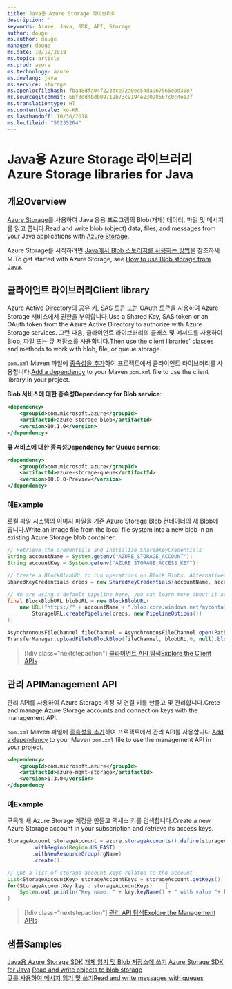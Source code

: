 ```yaml
---
title: Java용 Azure Storage 라이브러리
description: ''
keywords: Azure, Java, SDK, API, Storage
author: douge
ms.author: douge
manager: douge
ms.date: 10/19/2018
ms.topic: article
ms.prod: azure
ms.technology: azure
ms.devlang: java
ms.service: storage
ms.openlocfilehash: fba48dfa04f223dce72a0ee54da967565ebd3687
ms.sourcegitcommit: 66f3dd4bdb09712b73c9194e23028567c0c4ee3f
ms.translationtype: HT
ms.contentlocale: ko-KR
ms.lasthandoff: 10/30/2018
ms.locfileid: "50235264"
---
```

# <a name="azure-storage-libraries-for-java"></a><span data-ttu-id="99e39-103">Java용 Azure Storage 라이브러리</span><span class="sxs-lookup"><span data-stu-id="99e39-103">Azure Storage libraries for Java</span></span>

## <a name="overview"></a><span data-ttu-id="99e39-104">개요</span><span class="sxs-lookup"><span data-stu-id="99e39-104">Overview</span></span>

<span data-ttu-id="99e39-105">[Azure Storage](/azure/storage/storage-introduction)를 사용하여 Java 응용 프로그램의 Blob(개체) 데이터, 파일 및 메시지를 읽고 씁니다.</span><span class="sxs-lookup"><span data-stu-id="99e39-105">Read and write blob (object) data, files, and messages from your Java applications with [Azure Storage](/azure/storage/storage-introduction).</span></span>

<span data-ttu-id="99e39-106">Azure Storage를 시작하려면 [Java에서 Blob 스토리지를 사용하는 방법](/azure/storage/blobs/storage-quickstart-blobs-java-v10)을 참조하세요.</span><span class="sxs-lookup"><span data-stu-id="99e39-106">To get started with Azure Storage, see [How to use Blob storage from Java](/azure/storage/blobs/storage-quickstart-blobs-java-v10).</span></span>

## <a name="client-library"></a><span data-ttu-id="99e39-107">클라이언트 라이브러리</span><span class="sxs-lookup"><span data-stu-id="99e39-107">Client library</span></span>

<span data-ttu-id="99e39-108">Azure Active Directory의 공유 키, SAS 토큰 또는 OAuth 토큰을 사용하여 Azure Storage 서비스에서 권한을 부여합니다.</span><span class="sxs-lookup"><span data-stu-id="99e39-108">Use a Shared Key, SAS token or an OAuth token from the Azure Active Directory to authorize with Azure Storage services.</span></span> <span data-ttu-id="99e39-109">그런 다음, 클라이언트 라이브러리의 클래스 및 메서드를 사용하여 Blob, 파일 또는 큐 저장소를 사용합니다.</span><span class="sxs-lookup"><span data-stu-id="99e39-109">Then use the client libraries' classes and methods to work with blob, file, or queue storage.</span></span> 

<span data-ttu-id="99e39-110">`pom.xml` Maven 파일에 [종속성을 추가](https://maven.apache.org/guides/getting-started/index.html#How_do_I_use_external_dependencies)하여 프로젝트에서 클라이언트 라이브러리를 사용합니다.</span><span class="sxs-lookup"><span data-stu-id="99e39-110">[Add a dependency](https://maven.apache.org/guides/getting-started/index.html#How_do_I_use_external_dependencies) to your Maven `pom.xml` file to use the client library in your project.</span></span>   

<span data-ttu-id="99e39-111">**Blob 서비스에 대한 종속성**</span><span class="sxs-lookup"><span data-stu-id="99e39-111">**Dependency for Blob service**:</span></span>
```XML
<dependency>
    <groupId>com.microsoft.azure</groupId>
    <artifactId>azure-storage-blob</artifactId>
    <version>10.1.0</version>
</dependency>
```

<span data-ttu-id="99e39-112">**큐 서비스에 대한 종속성**</span><span class="sxs-lookup"><span data-stu-id="99e39-112">**Dependency for Queue service**:</span></span>
```XML
<dependency>
    <groupId>com.microsoft.azure</groupId>
    <artifactId>azure-storage-queue</artifactId>
    <version>10.0.0-Preview</version>
</dependency>
```


### <a name="example"></a><span data-ttu-id="99e39-113">예</span><span class="sxs-lookup"><span data-stu-id="99e39-113">Example</span></span>

<span data-ttu-id="99e39-114">로컬 파일 시스템의 이미지 파일을 기존 Azure Storage Blob 컨테이너의 새 Blob에 씁니다.</span><span class="sxs-lookup"><span data-stu-id="99e39-114">Write an image file from the local file system into a new blob in an existing Azure Storage blob container.</span></span>


```java
// Retrieve the credentials and initialize SharedKeyCredentials
String accountName = System.getenv("AZURE_STORAGE_ACCOUNT");
String accountKey = System.getenv("AZURE_STORAGE_ACCESS_KEY");

// Create a BlockBlobURL to run operations on Block Blobs. Alternatively create a ServiceURL, or ContainerURL for operations on Blob service, and Blob containers
SharedKeyCredentials creds = new SharedKeyCredentials(accountName, accountKey);

// We are using a default pipeline here, you can learn more about it at https://github.com/Azure/azure-storage-java/wiki/Azure-Storage-Java-V10-Overview
final BlockBlobURL blobURL = new BlockBlobURL(
    new URL("https://" + accountName + ".blob.core.windows.net/mycontainer/myimage.jpg"), 
        StorageURL.createPipeline(creds, new PipelineOptions())
);

AsynchronousFileChannel fileChannel = AsynchronousFileChannel.open(Paths.get("myimage.jpg"));
TransferManager.uploadFileToBlockBlob(fileChannel, blobURL,0, null).blockingGet();
```

> [!div class="nextstepaction"]
> [<span data-ttu-id="99e39-115">클라이언트 API 탐색</span><span class="sxs-lookup"><span data-stu-id="99e39-115">Explore the Client APIs</span></span>](/java/api/overview/azure/storage/client)

## <a name="management-api"></a><span data-ttu-id="99e39-116">관리 API</span><span class="sxs-lookup"><span data-stu-id="99e39-116">Management API</span></span>

<span data-ttu-id="99e39-117">관리 API를 사용하여 Azure Storage 계정 및 연결 키를 만들고 및 관리합니다.</span><span class="sxs-lookup"><span data-stu-id="99e39-117">Crete and manage Azure Storage accounts and connection keys with the management API.</span></span>

<span data-ttu-id="99e39-118">`pom.xml` Maven 파일에 [종속성을 추가](https://maven.apache.org/guides/getting-started/index.html#How_do_I_use_external_dependencies)하여 프로젝트에서 관리 API를 사용합니다.</span><span class="sxs-lookup"><span data-stu-id="99e39-118">[Add a dependency](https://maven.apache.org/guides/getting-started/index.html#How_do_I_use_external_dependencies) to your Maven `pom.xml` file to use the management API in your project.</span></span>  

```XML
<dependency>
    <groupId>com.microsoft.azure</groupId>
    <artifactId>azure-mgmt-storage</artifactId>
    <version>1.3.0</version>
</dependency
```   

### <a name="example"></a><span data-ttu-id="99e39-119">예</span><span class="sxs-lookup"><span data-stu-id="99e39-119">Example</span></span>

<span data-ttu-id="99e39-120">구독에 새 Azure Storage 계정을 만들고 액세스 키를 검색합니다.</span><span class="sxs-lookup"><span data-stu-id="99e39-120">Create a new Azure Storage account in your subscription and retrieve its access keys.</span></span>

```java
StorageAccount storageAccount = azure.storageAccounts().define(storageAccountName)
        .withRegion(Region.US_EAST)
        .withNewResourceGroup(rgName)
        .create();

// get a list of storage account keys related to the account
List<StorageAccountKey> storageAccountKeys = storageAccount.getKeys();
for(StorageAccountKey key : storageAccountKeys)    {
    System.out.println("Key name: " + key.keyName() + " with value "+ key.value());
}
```

> [!div class="nextstepaction"]
> [<span data-ttu-id="99e39-121">관리 API 탐색</span><span class="sxs-lookup"><span data-stu-id="99e39-121">Explore the Management APIs</span></span>](/java/api/overview/azure/storage/management)


## <a name="samples"></a><span data-ttu-id="99e39-122">샘플</span><span class="sxs-lookup"><span data-stu-id="99e39-122">Samples</span></span>

<span data-ttu-id="99e39-123">[Java용 Azure Storage SDK](https://github.com/azure/azure-storage-java)
[개체 읽기 및 Blob 저장소에 쓰기](https://github.com/Azure-Samples/storage-blobs-java-v10-quickstart) </span><span class="sxs-lookup"><span data-stu-id="99e39-123">[Azure Storage SDK for Java](https://github.com/azure/azure-storage-java)
[Read and write objects to blob storage](https://github.com/Azure-Samples/storage-blobs-java-v10-quickstart) </span></span>  
[<span data-ttu-id="99e39-124">큐를 사용하여 메시지 읽기 및 쓰기</span><span class="sxs-lookup"><span data-stu-id="99e39-124">Read and write messages with queues</span></span>](https://github.com/Azure-Samples/storage-queue-java-getting-started)   
